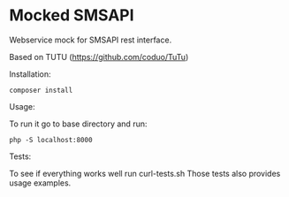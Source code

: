 # Mocked SMSAPI

Webservice mock for SMSAPI rest interface.

Based on TUTU (https://github.com/coduo/TuTu)

Installation: 

```
composer install
```

Usage:

To run it go to base directory and run:

```
php -S localhost:8000
```

Tests:

To see if everything works well run curl-tests.sh
Those tests also provides usage examples.
